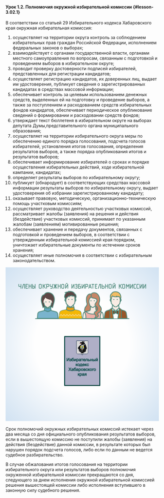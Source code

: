 #### Урок 1.2. Полномочия окружной избирательной комиссии {#lesson-3.02.1}

В соответствии со статьей 29 Избирательного кодекса Хабаровского края окружная избирательная комиссия:

1) осуществляет на территории округа контроль за соблюдением избирательных прав граждан Российской Федерации, исполнением федеральных законов о выборах;
2) взаимодействует с органами государственной власти, органами местного самоуправления по вопросам, связанным с подготовкой и проведением выборов в избирательном округе;
3) проводит проверку достоверности подписей избирателей, представленных для регистрации кандидатов;
4) осуществляет регистрацию кандидатов, их доверенных лиц, выдает им удостоверения, публикует сведения о зарегистрированных кандидатах в средствах массовой  информации;
5) обеспечивает контроль за целевым использованием денежных средств, выделенных ей на подготовку и проведение выборов,  а также за поступлением и расходованием средств избирательных фондов кандидатов, обеспечивает периодическое опубликование сведений о формировании и расходовании средств фондов;
6) утверждает текст бюллетеня в избирательном округе на выборах депутата Думы,представительного органа муниципального образования;
7) осуществляет на территории избирательного округа меры по обеспечению единого порядка голосования, подсчета голосов избирателей, установления итогов голосования, определения результатов выборов, а также порядка опубликования итогов и результатов выборов;
8) обеспечивает информирование избирателей о сроках и порядке осуществления избирательных действий, ходе избирательной кампании, кандидатах;
9) определяет результаты выборов по избирательному округу;
10) публикует (обнародует) в соответствующих средствах массовой информации результаты выборов по избирательному округу, выдает удостоверения об избрании зарегистрированному кандидату;
11) оказывает правовую, методическую, организационно-техническую помощь участковым комиссиям;
12) осуществляет руководство деятельностью участковых комиссий, рассматривает жалобы (заявления) на решения и действия (бездействие) участковых комиссий, принимает по указанным жалобам (заявлениям) мотивированные решения;
13) обеспечивает хранение и передачу документов, связанных с подготовкой и проведением выборов, в соответствии с утвержденным избирательной комиссией края порядком, уничтожает избирательные документы по истечении сроков хранения;
14) осуществляет иные полномочия в соответствии с избирательным законодательством.

![Рисунок 1.2.1 - Полномочия ОИК определены в статье 29 Избирательного кодекса Хабаровского края](./3.01.2.1.svg)

Срок полномочий окружных избирательных комиссий истекает через два месяца со дня официального опубликования результатов выборов, если в вышестоящую комиссию не поступили жалобы (заявления) на действия (бездействие) данной комиссии, в результате которых был нарушен порядок подсчета голосов, либо если по данным не ведется судебное разбирательство. 

В случае обжалования итогов голосования на территории избирательного округа или результатов выборов полномочия окруженной избирательной комиссии прекращаются со дня, следующего за днем исполнения окружной избирательной комиссией решения вышестоящей комиссии либо исполнения вступившего в законную силу судебного решения.
